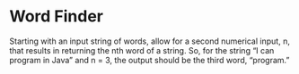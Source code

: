 # Word Finder

Starting with an input string of words, allow for a second numerical input, n, that results in returning the nth word of a string. So, for the string “I can program in Java” and n = 3, the output should be the third word, “program.”